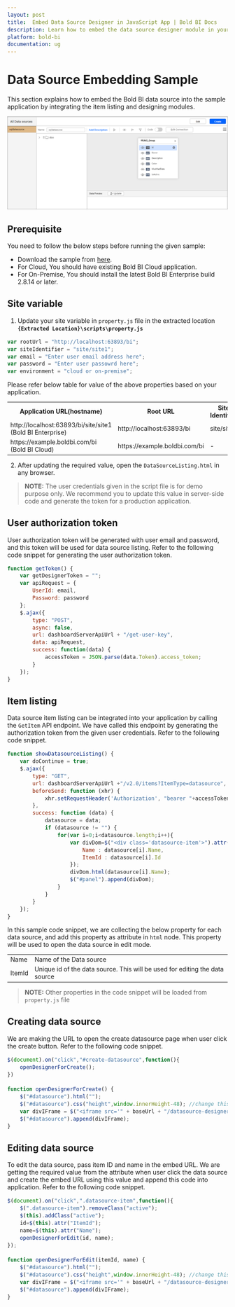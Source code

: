 ```yaml
---
layout: post
title:  Embed Data Source Designer in JavaScript App | Bold BI Docs
description: Learn how to embed the data source designer module in your JavaScript based Web application using iFrame and learn the code to create and edit the data source.
platform: bold-bi
documentation: ug
---
```


# Data Source Embedding Sample
This section explains how to embed the Bold BI data source into the sample application by integrating the item listing and designing modules.  
 

![DatasourceListingSample](/static/assets/embedded/iFrame-based/sample/images/datasource-sample.png)

## Prerequisite
You need to follow the below steps before running the given sample:

*	Download the sample from [here](https://redirect.boldbi.com/?id=6003).
*   For Cloud, You should have existing Bold BI Cloud application.
*	For On-Premise, You should install the latest Bold BI Enterprise build 2.8.14 or later.  

## Site variable
1. Update your site variable in `property.js` file in the extracted location **`{Extracted Location}\scripts\property.js`**  
```js  
var rootUrl = "http://localhost:63893/bi";
var siteIdentifier = "site/site1";
var email = "Enter user email address here";
var password = "Enter user passowrd here";  
var environment = "cloud or on-premise";  
```  
Please refer below table for value of the above properties based on your application.   
<meta charset="utf-8"/>
<table>
  <tbody>
  <tr>
  <th>Application URL(hostname)</th> 
  <th>Root URL</th>
  <th>Site Identifier</th>
  <th>Email</th>
  <th>Password</th>
  <th>Environment</th>   
  </tr>
  <tr>       
        <td align="left">http://localhost:63893/bi/site/site1 (Bold BI Enterprise)</td>
        <td align="left">http://localhost:63893/bi</td>
        <td align="left">site/site1</td>
        <td align="left">user email</td>
        <td align="left">user password</td>
        <td align="left">on-premise</td>
  </tr>
  <tr>       
        <td align="left">https://example.boldbi.com/bi
(Bold BI Cloud)</td>
        <td align="left">https://example.boldbi.com/bi</td>
        <td align="left">-</td>
        <td align="left">user email</td>
        <td align="left">user password</td>
        <td align="left">cloud</td>
  </tr>
  </tbody>
</table>  

2. After updating the required value, open the `DataSourceListing.html` in any browser.  
  
> **NOTE:**  The user credentials given in the script file is for demo purpose only. We recommend you to update this value in server-side code and generate the token for a production application.  

## User authorization token
User authorization token will be generated with user email and password, and this token will be used for data source listing. Refer to the following code snippet for generating the user authorization token.  
```js  
function getToken() {
    var getDesignerToken = "";
    var apiRequest = {
        UserId: email,
        Password: password
    };
    $.ajax({
        type: "POST",
        async: false,
        url: dashboardServerApiUrl + "/get-user-key",
        data: apiRequest,
        success: function(data) {
            accessToken = JSON.parse(data.Token).access_token;
        }
    });
}
```  

## Item listing
Data source item listing can be integrated into your application by calling the `GetItem` API endpoint. We have called this endpoint by generating the authorization token from the given user credentials. Refer to the following code snippet.  
```js  
function showDatasourceListing() {
	var doContinue = true;
	$.ajax({
		type: "GET",
		url: dashboardServerApiUrl +"/v2.0/items?ItemType=datasource",
		beforeSend: function (xhr) {
			xhr.setRequestHeader('Authorization', "bearer "+accessToken)
		},
		success: function (data) {
			datasource = data;
			if (datasource != "") {           
                for(var i=0;i<datasource.length;i++){				
                    var divDom=$("<div class='datasource-item'>").attr({
                        Name : datasource[i].Name,
                        ItemId : datasource[i].Id
                    });
                    divDom.html(datasource[i].Name);
                    $("#panel").append(divDom);            
                }
            }
        }
    });
}
```  

In this sample code snippet, we are collecting the below property for each data source, and add this property as attribute in `html` node. This property will be used to open the data source in edit mode.  
<table>
  <tbody>
    <tr>
        <td align="left">Name</td>
        <td align="left">Name of the Data source</td>
    </tr>
    <tr>
        <td align="left">ItemId</td>
        <td align="left">Unique id of the data source. This will be used for editing the data source</td>
    </tr>
  </tbody>
</table>

> **NOTE:**  Other properties in the code snippet will be loaded from `property.js`  file

##  Creating data source
We are making the URL to open the create datasource page when user click the create button. Refer to the following code snippet.  
```js  
$(document).on("click","#create-datasource",function(){
    openDesignerForCreate();
})

function openDesignerForCreate() {
    $("#datasource").html("");
    $("#datasource").css("height",window.innerHeight-48); //change this value to dynamically set the height of the data source rendernig dom
	var divIFrame = $("<iframe src='" + baseUrl + "/datasource-designer/connection?isembed=true' id='dashboard-frame' width='100%' height='100%' allowfullscreen frameborder='0'></iframe>");					
	$("#datasource").append(divIFrame);
} 
```  

##  Editing data source
To edit the data source, pass item ID and name in the embed URL. We are getting the required value from the attribute when user click the data source and create the embed URL using this value and append this code into application. Refer to the following code snippet.  
```js
$(document).on("click",".datasource-item",function(){
    $(".datasource-item").removeClass("active");
    $(this).addClass("active");
    id=$(this).attr("ItemId");
    name=$(this).attr("Name");
    openDesignerForEdit(id, name);
});

function openDesignerForEdit(itemId, name) {
    $("#datasource").html("");
    $("#datasource").css("height",window.innerHeight-48); //change this value to dynamically set the height of the data source rendernig dom
	var divIFrame = $("<iframe src='" + baseUrl + "/datasource-designer/" + itemId + "/" + name + "?isembed=true' id='dashboard-frame' width='100%' height='100%' allowfullscreen frameborder='0'></iframe>");					
	$("#datasource").append(divIFrame);
}
```